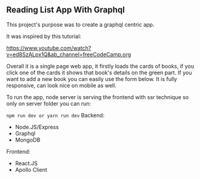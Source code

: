 <h2>Reading List App With Graphql</h2>
This project's purpose was to create a graphql centric app.

It was inspired by this tutorial:

https://www.youtube.com/watch?v=ed8SzALpx1Q&ab_channel=freeCodeCamp.org

Overall it is a single page web app, it firstly loads the cards of books, if you click one of the cards it shows that book's details on the green part. If you want to add a new book you can easily use the form below. It is fully responsive, can look nice on mobile as well.

To run the app, node server is serving the frontend with ssr technique so only on server folder you can run:

<code>npm run dev or yarn run dev</code>
Backend:

-   Node.JS/Express
-   Graphql
-   MongoDB

Frontend:

-   React.JS
-   Apollo Client
